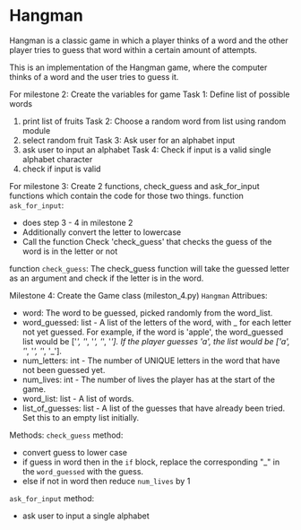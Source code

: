 # Hangman
Hangman is a classic game in which a player thinks of a word and the other player tries to guess that word within a certain amount of attempts.

This is an implementation of the Hangman game, where the computer thinks of a word and the user tries to guess it. 

For milestone 2: Create the variables for game
Task 1: Define list of possible words
1. print list of fruits
Task 2: Choose a random word from list using random module
2. select random fruit
Task 3: Ask user for an alphabet input
3. ask user to input an alphabet
Task 4: Check if input is a valid single alphabet character
4. check if input is valid

For milestone 3:
Create 2 functions, check_guess and ask_for_input functions which contain the code for those two things.
function `ask_for_input`:
- does step 3 - 4 in milestone 2
- Additionally convert the letter to lowercase
- Call the function Check 'check_guess' that checks the guess of the word is in the letter or not

function `check_guess`:
The check_guess function will take the guessed letter as an argument and check if the letter is in the word.

Milestone 4: Create the Game class (mileston_4.py) `Hangman`
Attribues:
- word: The word to be guessed, picked randomly from the word_list. 
- word_guessed: list - A list of the letters of the word, with _ for each letter not yet guessed. For example, if the word is 'apple', the word_guessed list would be ['_', '_', '_', '_', '_']. If the player guesses 'a', the list would be ['a', '_', '_', '_', '_'].
- num_letters: int - The number of UNIQUE letters in the word that have not been guessed yet.
- num_lives: int - The number of lives the player has at the start of the game.
- word_list: list - A list of words.
- list_of_guesses: list - A list of the guesses that have already been tried. Set this to an empty list initially.

Methods:
`check_guess` method:
- convert guess to lower case
- if guess in word then in the `if` block, replace the corresponding "_" in the `word_guessed` with the guess.
- else if not in word then reduce `num_lives` by 1

`ask_for_input` method:
- ask user to input a single alphabet